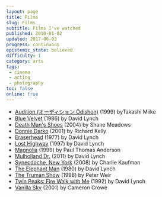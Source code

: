 ```yaml
---
layout: page
title: Films
slug: Films
subtitle: Films I've watched
published: 2010-01-02
updated: 2017-06-03
progress: continuous
epistemic_state: believed
difficulty: 1
category: arts
tags:
 - cinema
 - acting
 - photography
toc: false
online: true
---
```

* [Audition (オーディション Ōdishon)](https://en.wikipedia.org/wiki/Audition_(1999_film)) (1999) byTakashi Miike
* [Blue Velvet](https://en.wikipedia.org/wiki/Blue_Velvet_(film)) (1986) by David Lynch
* [Death Man's Shoes](https://en.wikipedia.org/wiki/Dead_Man's_Shoes_(2004_film)) (2004) by Shane Meadows
* [Donnie Darko](https://en.wikipedia.org/wiki/Donnie_Darko) (2001) by Richard Kelly
* [Eraserhead](https://en.wikipedia.org/wiki/Eraserhead) (1977) by David Lynch
* [Lost Highway](https://en.wikipedia.org/wiki/Lost_Highway_(film)) (1997) by David Lynch
* [Magnolia](https://en.wikipedia.org/wiki/Magnolia_(film)) (1999) by Paul Thomas Anderson
* [Mulholland Dr.](https://en.wikipedia.org/wiki/Mulholland_Drive_(film)) (2011) by David Lynch
* [Synecdoche, New York](https://en.wikipedia.org/wiki/Synecdoche,_New_York) (2008) by Charlie Kaufman
* [The Elephant Man](https://en.wikipedia.org/wiki/The_Elephant_Man_(film)) (1980) by David Lynch
* [The Truman Show](https://en.wikipedia.org/wiki/The_Truman_Show) (1998) by Peter Weir
* [Twin Peaks: Fire Walk with Me](https://en.wikipedia.org/wiki/Twin_Peaks:_Fire_Walk_with_Me) (1992) by David Lynch
* [Vanilla Sky](https://en.wikipedia.org/wiki/Vanilla_Sky) (2001) by Cameron Crowe